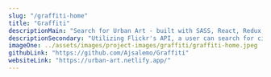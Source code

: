 ```yaml
---
slug: "/graffiti-home"
title: "Graffiti"
descriptionMain: "Search for Urban Art - built with SASS, React, Redux, Bootstrap, Express, Node, Redux Form and Flickr's API including NPM packages such as Axios, React-Responsive-Carousel, React-Scroll-Parallax, Redux-Thunk and Redux-Persist"
descriptionSecondary: "Utilizing Flickr's API, a user can search for cities and it's related Graffiti, Murals, Street Art and Tags. By clicking the drop down, they can search by pre-defined cities or types of Graffiti."
imageOne: ../assets/images/project-images/graffiti/graffiti-home.jpeg
githubLink: "https://github.com/Ajsalemo/Graffiti"
websiteLink: "https://urban-art.netlify.app/"
---
```

